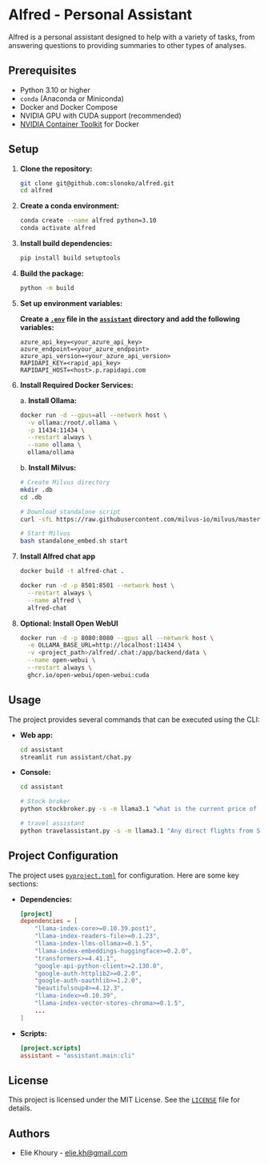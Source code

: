 # Alfred - Personal Assistant

Alfred is a personal assistant designed to help with a variety of tasks, from answering questions to providing summaries to other types of analyses.

## Prerequisites

- Python 3.10 or higher
- `conda` (Anaconda or Miniconda)
- Docker and Docker Compose
- NVIDIA GPU with CUDA support (recommended)
- [NVIDIA Container Toolkit](https://docs.nvidia.com/datacenter/cloud-native/container-toolkit/latest/install-guide.html#installing-with-apt) for Docker

## Setup

1. **Clone the repository:**

    ```sh
    git clone git@github.com:slonoko/alfred.git
    cd alfred
    ```

2. **Create a conda environment:**

    ```sh
    conda create --name alfred python=3.10
    conda activate alfred
    ```

3. **Install build dependencies:**

    ```sh
    pip install build setuptools
    ```

4. **Build the package:**

    ```sh
    python -m build
    ```

5. **Set up environment variables:**

    **Create a [`.env`](.env ) file in the [`assistant`](assistant ) directory and add the following variables:**

    ```env
    azure_api_key=<your_azure_api_key>
    azure_endpoint=<your_azure_endpoint>
    azure_api_version=<your_azure_api_version>
    RAPIDAPI_KEY=<rapid_api_key>
    RAPIDAPI_HOST=<host>.p.rapidapi.com
    ```

6. **Install Required Docker Services:**

    a. **Install Ollama:**
    ```sh
    docker run -d --gpus=all --network host \
      -v ollama:/root/.ollama \
      -p 11434:11434 \
      --restart always \
      --name ollama \
      ollama/ollama
    ```

    b. **Install Milvus:**
    ```sh
    # Create Milvus directory
    mkdir .db
    cd .db

    # Download standalone script
    curl -sfL https://raw.githubusercontent.com/milvus-io/milvus/master/scripts/standalone_embed.sh -o standalone_embed.sh

    # Start Milvus
    bash standalone_embed.sh start
    ```

7. **Install Alfred chat app**

    ```sh
    docker build -t alfred-chat .

    docker run -d -p 8501:8501 --network host \
      --restart always \
      --name alfred \
      alfred-chat
    ```

8. **Optional: Install Open WebUI**

    ```sh
    docker run -d -p 8080:8080 --gpus all --network host \
      -e OLLAMA_BASE_URL=http://localhost:11434 \
      -v <project_path>/alfred/.chat:/app/backend/data \
      --name open-webui \
      --restart always \
      ghcr.io/open-webui/open-webui:cuda
    ```

## Usage

The project provides several commands that can be executed using the CLI:

- **Web app:**

    ```sh
    cd assistant
    streamlit run assistant/chat.py 
    ```

- **Console:**

    ```sh
    cd assistant
    
    # Stock broker
    python stockbroker.py -s -m llama3.1 "what is the current price of nvidia? (in euro)"

    # travel assistant
    python travelassistant.py -s -m llama3.1 "Any direct flights from Stuttgart to Paris in May 2025?"
    ```

## Project Configuration

The project uses [`pyproject.toml`](pyproject.toml ) for configuration. Here are some key sections:

- **Dependencies:**

    ```toml
    [project]
    dependencies = [
        "llama-index-core>=0.10.39.post1",
        "llama-index-readers-file>=0.1.23",
        "llama-index-llms-ollama>=0.1.5",
        "llama-index-embeddings-huggingface>=0.2.0",
        "transformers>=4.41.1",
        "google-api-python-client>=2.130.0",
        "google-auth-httplib2>=0.2.0",
        "google-auth-oauthlib>=1.2.0",
        "beautifulsoup4>=4.12.3",
        "llama-index>=0.10.39",
        "llama-index-vector-stores-chroma>=0.1.5",
        ...
    ]
    ```

- **Scripts:**

    ```toml
    [project.scripts]
    assistant = "assistant.main:cli"
    ```

## License

This project is licensed under the MIT License. See the [`LICENSE`](LICENSE ) file for details.

## Authors

- Elie Khoury - [elie.kh@gmail.com](mailto:elie.kh@gmail.com)